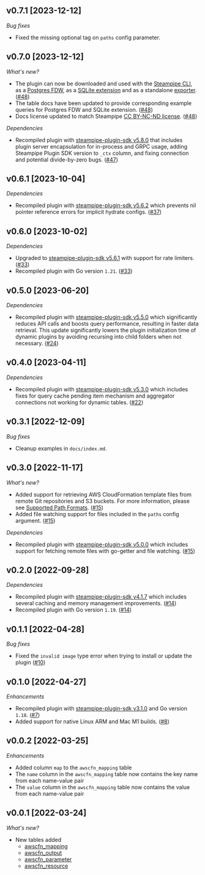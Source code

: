 ## v0.7.1 [2023-12-12]

_Bug fixes_

- Fixed the missing optional tag on `paths` config parameter.

## v0.7.0 [2023-12-12]

_What's new?_

- The plugin can now be downloaded and used with the [Steampipe CLI](https://steampipe.io/docs), as a [Postgres FDW](https://steampipe.io/docs/steampipe_postgres/overview), as a [SQLite extension](https://steampipe.io/docs//steampipe_sqlite/overview) and as a standalone [exporter](https://steampipe.io/docs/steampipe_export/overview). ([#48](https://github.com/turbot/steampipe-plugin-awscfn/pull/48))
- The table docs have been updated to provide corresponding example queries for Postgres FDW and SQLite extension. ([#48](https://github.com/turbot/steampipe-plugin-awscfn/pull/48))
- Docs license updated to match Steampipe [CC BY-NC-ND license](https://github.com/turbot/steampipe-plugin-awscfn/blob/main/docs/LICENSE). ([#48](https://github.com/turbot/steampipe-plugin-awscfn/pull/48))

_Dependencies_

- Recompiled plugin with [steampipe-plugin-sdk v5.8.0](https://github.com/turbot/steampipe-plugin-sdk/blob/main/CHANGELOG.md#v580-2023-12-11) that includes plugin server encapsulation for in-process and GRPC usage, adding Steampipe Plugin SDK version to `_ctx` column, and fixing connection and potential divide-by-zero bugs. ([#47](https://github.com/turbot/steampipe-plugin-awscfn/pull/47))

## v0.6.1 [2023-10-04]

_Dependencies_

- Recompiled plugin with [steampipe-plugin-sdk v5.6.2](https://github.com/turbot/steampipe-plugin-sdk/blob/main/CHANGELOG.md#v562-2023-10-03) which prevents nil pointer reference errors for implicit hydrate configs. ([#37](https://github.com/turbot/steampipe-plugin-awscfn/pull/37))

## v0.6.0 [2023-10-02]

_Dependencies_

- Upgraded to [steampipe-plugin-sdk v5.6.1](https://github.com/turbot/steampipe-plugin-sdk/blob/main/CHANGELOG.md#v561-2023-09-29) with support for rate limiters. ([#33](https://github.com/turbot/steampipe-plugin-awscfn/pull/33))
- Recompiled plugin with Go version `1.21`. ([#33](https://github.com/turbot/steampipe-plugin-awscfn/pull/33))

## v0.5.0 [2023-06-20]

_Dependencies_

- Recompiled plugin with [steampipe-plugin-sdk v5.5.0](https://github.com/turbot/steampipe-plugin-sdk/blob/v5.5.0/CHANGELOG.md#v550-2023-06-16) which significantly reduces API calls and boosts query performance, resulting in faster data retrieval. This update significantly lowers the plugin initialization time of dynamic plugins by avoiding recursing into child folders when not necessary. ([#24](https://github.com/turbot/steampipe-plugin-awscfn/pull/24))

## v0.4.0 [2023-04-11]

_Dependencies_

- Recompiled plugin with [steampipe-plugin-sdk v5.3.0](https://github.com/turbot/steampipe-plugin-sdk/blob/main/CHANGELOG.md#v530-2023-03-16) which includes fixes for query cache pending item mechanism and aggregator connections not working for dynamic tables. ([#22](https://github.com/turbot/steampipe-plugin-awscfn/pull/22))

## v0.3.1 [2022-12-09]

_Bug fixes_

- Cleanup examples in `docs/index.md`.

## v0.3.0 [2022-11-17]

_What's new?_

- Added support for retrieving AWS CloudFormation template files from remote Git repositories and S3 buckets. For more information, please see [Supported Path Formats](https://hub.steampipe.io/plugins/turbot/awscfn#supported-path-formats). ([#15](https://github.com/turbot/steampipe-plugin-awscfn/pull/15))
- Added file watching support for files included in the `paths` config argument. ([#15](https://github.com/turbot/steampipe-plugin-awscfn/pull/15))

_Dependencies_

- Recompiled plugin with [steampipe-plugin-sdk v5.0.0](https://github.com/turbot/steampipe-plugin-sdk/blob/main/CHANGELOG.md#v500-2022-11-16) which includes support for fetching remote files with go-getter and file watching. ([#15](https://github.com/turbot/steampipe-plugin-awscfn/pull/15))

## v0.2.0 [2022-09-28]

_Dependencies_

- Recompiled plugin with [steampipe-plugin-sdk v4.1.7](https://github.com/turbot/steampipe-plugin-sdk/blob/main/CHANGELOG.md#v417-2022-09-08) which includes several caching and memory management improvements. ([#14](https://github.com/turbot/steampipe-plugin-awscfn/pull/14))
- Recompiled plugin with Go version `1.19`. ([#14](https://github.com/turbot/steampipe-plugin-awscfn/pull/14))

## v0.1.1 [2022-04-28]

_Bug fixes_

- Fixed the `invalid image` type error when trying to install or update the plugin ([#10](https://github.com/turbot/steampipe-plugin-awscfn/pull/10))

## v0.1.0 [2022-04-27]

_Enhancements_

- Recompiled plugin with [steampipe-plugin-sdk v3.1.0](https://github.com/turbot/steampipe-plugin-sdk/blob/main/CHANGELOG.md#v310--2022-03-30) and Go version `1.18`. ([#7](https://github.com/turbot/steampipe-plugin-awscfn/pull/7))
- Added support for native Linux ARM and Mac M1 builds. ([#8](https://github.com/turbot/steampipe-plugin-awscfn/pull/8))

## v0.0.2 [2022-03-25]

_Enhancements_

- Added column `map` to the `awscfn_mapping` table
- The `name` column in the `awscfn_mapping` table now contains the key name from each name-value pair
- The `value` column in the `awscfn_mapping` table now contains the value from each name-value pair

## v0.0.1 [2022-03-24]

_What's new?_

- New tables added
  - [awscfn_mapping](https://hub.steampipe.io/plugins/turbot/awscfn/tables/awscfn_mapping)
  - [awscfn_output](https://hub.steampipe.io/plugins/turbot/awscfn/tables/awscfn_output)
  - [awscfn_parameter](https://hub.steampipe.io/plugins/turbot/awscfn/tables/awscfn_parameter)
  - [awscfn_resource](https://hub.steampipe.io/plugins/turbot/awscfn/tables/awscfn_resource)

